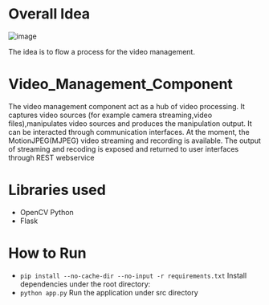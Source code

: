 # Overall Idea
![image](https://github.com/user-attachments/assets/363bb3ca-b81e-41bb-9014-2d25273e7090)


The idea is to flow a process for the video management. 


# Video_Management_Component
The video management component act as a hub of video processing. It captures video sources (for example camera streaming,video files),manipulates video sources and produces the manipulation output. It can be interacted through communication interfaces. At the moment, the MotionJPEG(MJPEG) video streaming and recording is available. The output of streaming and recoding is exposed and returned to user interfaces through REST webservice   

# Libraries used
* OpenCV Python
* Flask

# How to Run
- `pip install --no-cache-dir --no-input -r requirements.txt` Install dependencies under the root directory:  
- `python app.py` Run the application under src directory
